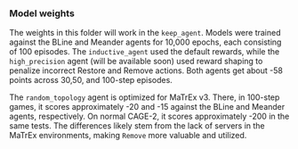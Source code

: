 ### Model weights

The weights in this folder will work in the `keep_agent`. Models were trained against the BLine and Meander agents for 10,000 epochs, each consisting of 100 episodes. The `inductive_agent` used the default rewards, while the `high_precision` agent (will be available soon) used reward shaping to penalize incorrect Restore and Remove actions. Both agents get about -58 points across 30,50, and 100-step episodes.

The `random_topology` agent is optimized for MaTrEx v3. There, in 100-step games, it scores approximately -20 and -15 against the BLine and Meander agents, respectively. On normal CAGE-2, it scores approximately -200 in the same tests. The differences likely stem from the lack of servers in the MaTrEx environments, making `Remove` more valuable and utilized.